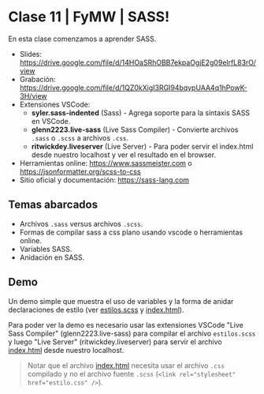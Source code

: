 # Clase 11 | FyMW | SASS!

En esta clase comenzamos a aprender SASS.

- Slides: https://drive.google.com/file/d/14HOaSRhOBB7ekpaOgjE2g09elrfL83rO/view
- Grabación:
  https://drive.google.com/file/d/1QZ0kXigI3RGI94bqypUAA4q1hPowK-3H/view
- Extensiones VSCode:
  - **syler.sass-indented** (Sass) - Agrega soporte para la sintaxis SASS en
    VSCode.
  - **glenn2223.live-sass** (Live Sass Compiler) - Convierte archivos `.sass` o
    `.scss` a archivos `.css`.
  - **ritwickdey.liveserver** (Live Server) - Para poder servir el index.html
    desde nuestro localhost y ver el resultado en el browser.
- Herramientas online: https://www.sassmeister.com o
  https://jsonformatter.org/scss-to-css
- Sitio oficial y documentación: https://sass-lang.com

## Temas abarcados

- Archivos `.sass` versus archivos `.scss`.
- Formas de compilar sass a css plano usando vscode o herramientas online.
- Variables SASS.
- Anidación en SASS.

## Demo

Un demo simple que muestra el uso de variables y la forma de anidar
declaraciones de estilo (ver [estilos.scss](estilos.scss) y
[index.html](index.html)).

Para poder ver la demo es necesario usar las extensiones VSCode "Live Sass
Compiler" (glenn2223.live-sass) para compilar el archivo `estilos.scss` y luego
"Live Server" (ritwickdey.liveserver) para servir el archivo
[index.html](index.html) desde nuestro localhost.

> Notar que el archivo [index.html](index.html) necesita usar el archivo `.css`
> compilado y no el archivo fuente `.scss`
> (`<link rel="stylesheet" href="estilo.css" />`).
